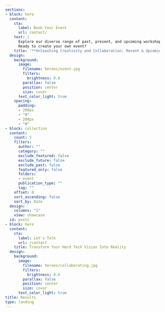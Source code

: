 ```yaml
---
sections:
- block: hero
  content:
    cta:
      label: Book Your Event
      url: contact/
    text: |
      Explore our diverse range of past, present, and upcoming workshops, webinars, and networking events, designed to inspire innovation, foster collaboration, and accelerate your growth.
      Ready to create your own event?
    title: '**Unleashing Creativity and Collaboration: Recent & Upcoming Events**'
  design:
    background:
      image:
        filename: heroes/event.jpg
        filters:
          brightness: 0.6
        parallax: false
        position: center
        size: cover
      text_color_light: true
    spacing:
      padding:
      - 200px
      - "0"
      - 200px
      - "0"
- block: collection
  content:
    count: 5
    filters:
      author: ""
      category: ""
      exclude_featured: false
      exclude_future: false
      exclude_past: false
      featured_only: false
      folders:
      - event
      publication_type: ""
      tag: ""
    offset: 0
    sort_ascending: false
    sort_by: Date
  design:
    columns: "1"
    view: showcase
  id: posts
- block: hero
  content:
    cta:
      label: Let's Talk
      url: /contact
    title: Transform Your Hard Tech Vision Into Reality
  design:
    background:
      image:
        filename: heroes/collaborating.jpg
        filters:
          brightness: 0.6
        parallax: false
        position: center
        size: cover
      text_color_light: true
title: Results
type: landing
---
```

